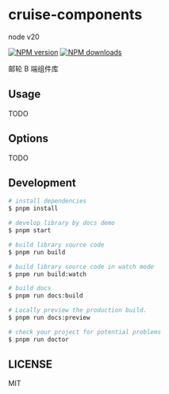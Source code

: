 # cruise-components

node v20

[![NPM version](https://img.shields.io/npm/v/cruise-components.svg?style=flat)](https://npmjs.org/package/cruise-components)
[![NPM downloads](http://img.shields.io/npm/dm/cruise-components.svg?style=flat)](https://npmjs.org/package/cruise-components)

邮轮 B 端组件库

## Usage

TODO

## Options

TODO

## Development

```bash
# install dependencies
$ pnpm install

# develop library by docs demo
$ pnpm start

# build library source code
$ pnpm run build

# build library source code in watch mode
$ pnpm run build:watch

# build docs
$ pnpm run docs:build

# Locally preview the production build.
$ pnpm run docs:preview

# check your project for potential problems
$ pnpm run doctor
```

## LICENSE

MIT
